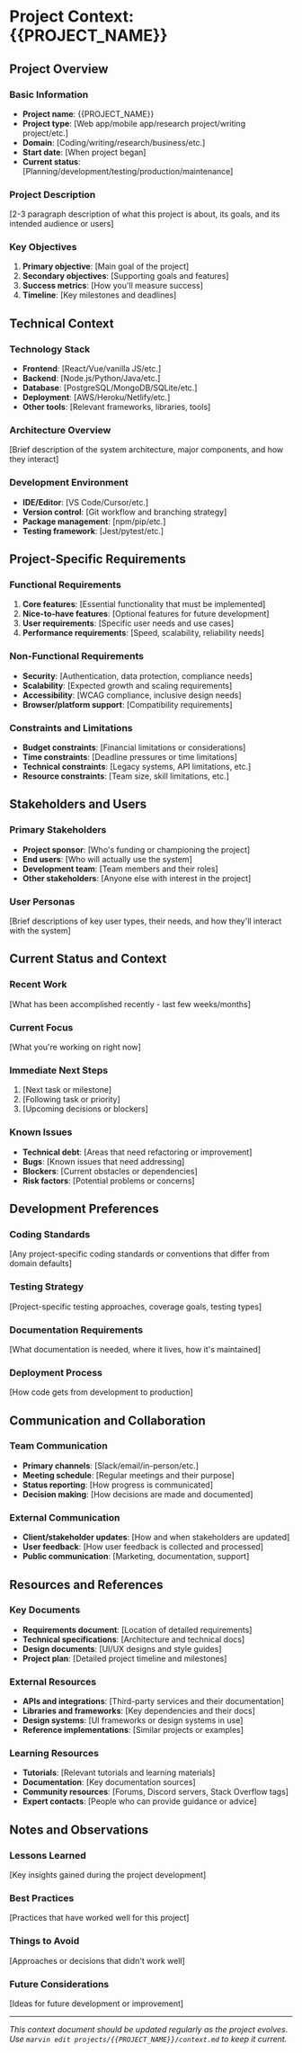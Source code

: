 # Project Context: {{PROJECT_NAME}}

## Project Overview

### Basic Information
- **Project name**: {{PROJECT_NAME}}
- **Project type**: [Web app/mobile app/research project/writing project/etc.]
- **Domain**: [Coding/writing/research/business/etc.]
- **Start date**: [When project began]
- **Current status**: [Planning/development/testing/production/maintenance]

### Project Description
[2-3 paragraph description of what this project is about, its goals, and its intended audience or users]

### Key Objectives
1. **Primary objective**: [Main goal of the project]
2. **Secondary objectives**: [Supporting goals and features]
3. **Success metrics**: [How you'll measure success]
4. **Timeline**: [Key milestones and deadlines]

## Technical Context

### Technology Stack
- **Frontend**: [React/Vue/vanilla JS/etc.]
- **Backend**: [Node.js/Python/Java/etc.]
- **Database**: [PostgreSQL/MongoDB/SQLite/etc.]
- **Deployment**: [AWS/Heroku/Netlify/etc.]
- **Other tools**: [Relevant frameworks, libraries, tools]

### Architecture Overview
[Brief description of the system architecture, major components, and how they interact]

### Development Environment
- **IDE/Editor**: [VS Code/Cursor/etc.]
- **Version control**: [Git workflow and branching strategy]
- **Package management**: [npm/pip/etc.]
- **Testing framework**: [Jest/pytest/etc.]

## Project-Specific Requirements

### Functional Requirements
1. **Core features**: [Essential functionality that must be implemented]
2. **Nice-to-have features**: [Optional features for future development]
3. **User requirements**: [Specific user needs and use cases]
4. **Performance requirements**: [Speed, scalability, reliability needs]

### Non-Functional Requirements
- **Security**: [Authentication, data protection, compliance needs]
- **Scalability**: [Expected growth and scaling requirements]
- **Accessibility**: [WCAG compliance, inclusive design needs]
- **Browser/platform support**: [Compatibility requirements]

### Constraints and Limitations
- **Budget constraints**: [Financial limitations or considerations]
- **Time constraints**: [Deadline pressures or time limitations]
- **Technical constraints**: [Legacy systems, API limitations, etc.]
- **Resource constraints**: [Team size, skill limitations, etc.]

## Stakeholders and Users

### Primary Stakeholders
- **Project sponsor**: [Who's funding or championing the project]
- **End users**: [Who will actually use the system]
- **Development team**: [Team members and their roles]
- **Other stakeholders**: [Anyone else with interest in the project]

### User Personas
[Brief descriptions of key user types, their needs, and how they'll interact with the system]

## Current Status and Context

### Recent Work
[What has been accomplished recently - last few weeks/months]

### Current Focus
[What you're working on right now]

### Immediate Next Steps
1. [Next task or milestone]
2. [Following task or priority]
3. [Upcoming decisions or blockers]

### Known Issues
- **Technical debt**: [Areas that need refactoring or improvement]
- **Bugs**: [Known issues that need addressing]
- **Blockers**: [Current obstacles or dependencies]
- **Risk factors**: [Potential problems or concerns]

## Development Preferences

### Coding Standards
[Any project-specific coding standards or conventions that differ from domain defaults]

### Testing Strategy
[Project-specific testing approaches, coverage goals, testing types]

### Documentation Requirements
[What documentation is needed, where it lives, how it's maintained]

### Deployment Process
[How code gets from development to production]

## Communication and Collaboration

### Team Communication
- **Primary channels**: [Slack/email/in-person/etc.]
- **Meeting schedule**: [Regular meetings and their purpose]
- **Status reporting**: [How progress is communicated]
- **Decision making**: [How decisions are made and documented]

### External Communication
- **Client/stakeholder updates**: [How and when stakeholders are updated]
- **User feedback**: [How user feedback is collected and processed]
- **Public communication**: [Marketing, documentation, support]

## Resources and References

### Key Documents
- **Requirements document**: [Location of detailed requirements]
- **Technical specifications**: [Architecture and technical docs]
- **Design documents**: [UI/UX designs and style guides]
- **Project plan**: [Detailed project timeline and milestones]

### External Resources
- **APIs and integrations**: [Third-party services and their documentation]
- **Libraries and frameworks**: [Key dependencies and their docs]
- **Design systems**: [UI frameworks or design systems in use]
- **Reference implementations**: [Similar projects or examples]

### Learning Resources
- **Tutorials**: [Relevant tutorials and learning materials]
- **Documentation**: [Key documentation sources]
- **Community resources**: [Forums, Discord servers, Stack Overflow tags]
- **Expert contacts**: [People who can provide guidance or advice]

## Notes and Observations

### Lessons Learned
[Key insights gained during the project development]

### Best Practices
[Practices that have worked well for this project]

### Things to Avoid
[Approaches or decisions that didn't work well]

### Future Considerations
[Ideas for future development or improvement]

---

*This context document should be updated regularly as the project evolves. Use `marvin edit projects/{{PROJECT_NAME}}/context.md` to keep it current.*